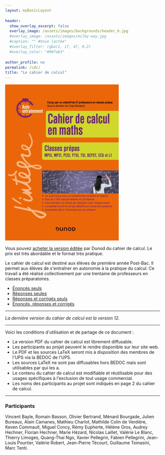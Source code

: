 ```yaml
---
layout: myBasicLayout

header:
  show_overlay_excerpt: false
  overlay_image: /assets/images/backgrounds/header_6.jpg
  #overlay_image: /assets/images/milky-way.jpg
  #caption: "" #Voie lactée"
  #overlay_filter: rgba(1, 17, 47, 0.2)
  #overlay_color: "#907ab3"

author_profile: no
permalink: /cdc/
title: "Le cahier de calcul"
---
```


![cahier de calcul](/assets/images/image_cdc.jpg)

Vous pouvez [acheter la version éditée](https://www.dunod.com/prepas-concours/cahier-calcul-en-maths-classes-prepas) par Dunod du cahier de calcul. Le prix est très abordable et le format très pratique.

Le cahier de calcul est destiné aux élèves de première année Post-Bac. Il permet aux élèves de s'entraîner en autonomie à la pratique du calcul. Ce travail a été réalisé collectivement par une trentaine de professeurs en classes préparatoires.
- [Énoncés seuls](cahier_de_calcul_enonces_v12.pdf)
- [Réponses seules](cahier_de_calcul_reponses_v12.pdf)
- [Réponses et corrigés seuls](cahier_de_calcul_corriges_v12.pdf)
- [Énoncés, réponses et corrigés](cahier_de_calcul_v12.pdf)

---

*La dernière version du cahier de calcul est la version 12.*

---

Voici les conditions d'utilisation et de partage de ce document : 
- La version PDF du cahier de calcul est librement diffusable.
- Les participants au projet peuvent le rendre disponible sur leur site web.
- Le PDF et les sources LaTeX seront mis à disposition des membres de l'UPS via la BEDOC de l'UPS.
- Les sources LaTeX ne sont pas diffusables hors BEDOC mais sont utilisables par qui les a.
- Le contenu du cahier de calcul est modifiable et réutilisable pour des usages spécifiques à l'exclusion de tout usage commercial.
- Les noms des participants au projet sont indiqués en page 2 du cahier de calcul.

---

### Participants
Vincent Bayle, Romain Basson, Olivier Bertrand, Ménard Bourgade, Julien Bureaux, Alain Camanes, Mathieu Charlot, Mathilde Colin de Verdière, Keven Commault, Miguel Concy, Rémy Eupherte, Hélène Gros, Audrey Hechner, Florian Hechner, Marie Hézard, Nicolas Laillet, Valérie Le Blanc, Thierry Limoges, Quang-Thai Ngo, Xavier Pellegrin, Fabien Pellegrini, Jean-Louis Pourtier, Valérie Robert, Jean-Pierre Técourt, Guillaume Tomasini, Marc Tenti.